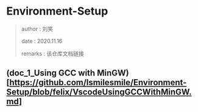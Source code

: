 # Environment-Setup
> author : 刘笑
>
> date : 2020.11.16
>
> remarks : 该仓库文档链接



## (doc_1_Using GCC with MinGW)[https://github.com/lsmilesmile/Environment-Setup/blob/felix/VscodeUsingGCCWithMinGW.md]

